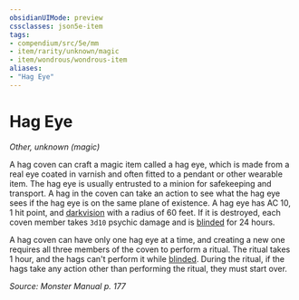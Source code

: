 ```yaml
---
obsidianUIMode: preview
cssclasses: json5e-item
tags:
- compendium/src/5e/mm
- item/rarity/unknown/magic
- item/wondrous/wondrous-item
aliases: 
- "Hag Eye"
---
```

# Hag Eye
*Other, unknown (magic)*  


A hag coven can craft a magic item called a hag eye, which is made from a real eye coated in varnish and often fitted to a pendant or other wearable item. The hag eye is usually entrusted to a minion for safekeeping and transport. A hag in the coven can take an action to see what the hag eye sees if the hag eye is on the same plane of existence. A hag eye has AC 10, 1 hit point, and [darkvision](/compendium/rules/senses.md#darkvision) with a radius of 60 feet. If it is destroyed, each coven member takes `3d10` psychic damage and is [blinded](2.%20GM%20Tools/Misc%20DND%20Handbook/compendium/rules/conditions.md#blinded) for 24 hours.

A hag coven can have only one hag eye at a time, and creating a new one requires all three members of the coven to perform a ritual. The ritual takes 1 hour, and the hags can't perform it while [blinded](2.%20GM%20Tools/Misc%20DND%20Handbook/compendium/rules/conditions.md#blinded). During the ritual, if the hags take any action other than performing the ritual, they must start over.

*Source: Monster Manual p. 177*